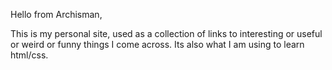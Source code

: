 Hello from Archisman,

This is my personal site, used as a collection of links to interesting or useful or weird or funny things I come across. Its also what I am using to learn html/css.